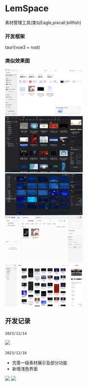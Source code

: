 # LemSpace
素材管理工具(类似Eagle,pixcall,billfish)


### 开发框架
tauri(vue3 + rust)

### 类似效果图
<img src="./docs/examples/example_spaceDrive.png" width="51%"/>
<img src="./docs/examples/example_eagle.png" width="51%"/>
<img src="./docs/examples/example_pptbox.png" width="51%"/>
<img src="./docs/examples/example_billfish.png" width="51%"/>
<img src="./docs/examples/example_pixcall.png" width="51%"/>

## 开发记录
```2023/12/14```

<img src="./docs/dev-log/screenshot_2023_12_14.png" width="51%"/>

```2023/12/16```
- 完善一级素材展示及部分功能
- 新增浅色界面
  
<img src="./docs/dev-log/screenshot_2023_12_16_0.png" width="51%"/>
<img src="./docs/dev-log/screenshot_2023_12_16_1.png" width="51%"/>
